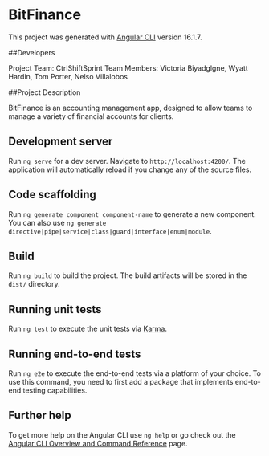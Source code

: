 # BitFinance

This project was generated with [Angular CLI](https://github.com/angular/angular-cli) version 16.1.7.

##Developers

Project Team: CtrlShiftSprint
Team Members: Victoria Biyadglgne, Wyatt Hardin, Tom Porter, Nelso Villalobos

##Project Description

BitFinance is an accounting management app, designed to allow teams to manage a variety of financial accounts for clients.

## Development server

Run `ng serve` for a dev server. Navigate to `http://localhost:4200/`. The application will automatically reload if you change any of the source files.

## Code scaffolding

Run `ng generate component component-name` to generate a new component. You can also use `ng generate directive|pipe|service|class|guard|interface|enum|module`.

## Build

Run `ng build` to build the project. The build artifacts will be stored in the `dist/` directory.

## Running unit tests

Run `ng test` to execute the unit tests via [Karma](https://karma-runner.github.io).

## Running end-to-end tests

Run `ng e2e` to execute the end-to-end tests via a platform of your choice. To use this command, you need to first add a package that implements end-to-end testing capabilities.

## Further help

To get more help on the Angular CLI use `ng help` or go check out the [Angular CLI Overview and Command Reference](https://angular.io/cli) page.